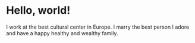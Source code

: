 # Hello, world!

I work at the best cultural center in Europe. I marry the best person I adore and have a happy healthy and wealthy family.

